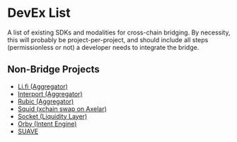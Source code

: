 # DevEx List

A list of existing SDKs and modalities for cross-chain bridging. By necessity, this will probably be
project-per-project, and should include all steps (permissionless or not) a developer needs to
integrate the bridge.

## Non-Bridge Projects

- [Li.fi (Aggregator)](https://docs.li.fi/)
- [Interport (Aggregator)](https://docs.interport.fi/)
- [Rubic (Aggregator)](https://docs.rubic.finance/)
- [Squid (xchain swap on Axelar)](https://docs.widget.squidrouter.com/)
- [Socket (Liquidity Layer)](https://docs.socket.tech/)
- [Orby (Intent Engine)](https://docs.orblabs.xyz/)
- [SUAVE](https://collective.flashbots.net/c/suave/27)